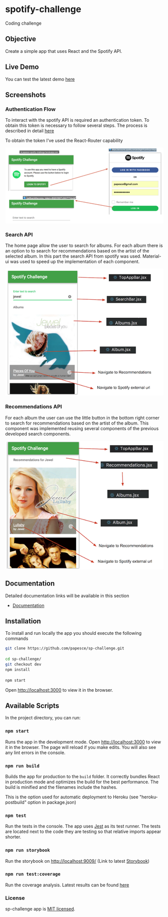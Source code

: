 # spotify-challenge

Coding challenge

## Objective

 Create a simple app that uses React and the Spotify API.

## Live Demo

You can test the latest demo [here](https://papesce-spotify-challenge.herokuapp.com/)

## Screenshots

### Authentication Flow

To interact with the spotify API is required an authentication token.  To obtain this token is necessary to follow several steps.  The process is described in detail [here](https://developer.spotify.com/web-api/authorization-guide/)

To obtain the token I've used the React-Router capability

![login.png](docs/auth_flow.png)

### Search API

The home page allow the user to search for albums. For each album there is an option to to search for recommendations based on the artist of the selected album. In this part the search API from spotify was used. Material-ui was used to speed up the implementation of each component.

![Search Home Page](docs/homepage.png)

### Recommendations API

For each album the user can use the little button in the bottom right corner to search for recommendations based on the artist of the album.
This component was implemented reusing several components of the previous developed search components.

![Recommnedations Page](docs/recommendations.png)

## Documentation

Detailed documentation links will be available in this section

- [Documentation](docs/DOCUMENTATION.md)

## Installation

To install and run locally the app you should execute the following commands

```sh
git clone https://github.com/papesce/sp-challenge.git

cd sp-challenge/
git checkout dev
npm install

npm start
```

Open [http://localhost:3000](http://localhost:3000) to view it in the browser.

## Available Scripts

In the project directory, you can run:

### `npm start`

Runs the app in the development mode. Open [http://localhost:3000](http://localhost:3000) to view it in the browser. The page will reload if you make edits. You will also see any lint errors in the console.

### `npm run build`

Builds the app for production to the `build` folder. It correctly bundles React in production mode and optimizes the build for the best performance. The build is minified and the filenames include the hashes.

This is the option used for automatic deployment to Heroku (see "heroku-postbuild" option in package.json)

### `npm test`

Run the tests in the console.  The app uses [Jest](https://facebook.github.io/jest/) as its test runner. The tests are located next to the code they are testing so that relative imports appear shorter.

### `npm run storybook`

Run the storybook on [http://localhost:9009/](http://localhost:9009/)  (Link to latest [Storybook](https://papesce.github.io/storybook/))

### `npm run test:coverage`

Run the coverage analysis. Latest results can be found [here](https://papesce.github.io/lcov-report)

### License

sp-challenge app is [MIT licensed](./LICENSE).
